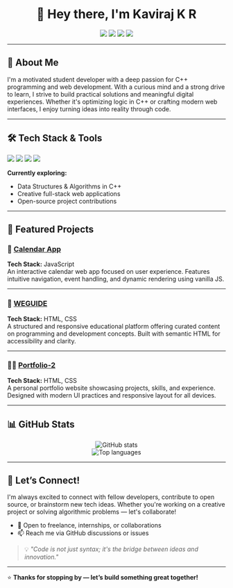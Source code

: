 <!-- HERO SECTION -->
<h1 align="center">👋 Hey there, I'm <strong>Kaviraj K R</strong></h1>

<p align="center">
  <img src="https://img.shields.io/badge/Role-Aspiring%20Developer-blue?style=for-the-badge&logo=github" />
  <img src="https://img.shields.io/badge/Focus-Problem%20Solver-yellow?style=for-the-badge&logo=codeforces&logoColor=black" />
  <img src="https://img.shields.io/badge/Degree-B.Tech%20in%20AI/ML-purple?style=for-the-badge&logo=graduation-cap&logoColor=white" />
  <img src="https://img.shields.io/badge/Location-Somanur,%20TamilNadu-orange?style=for-the-badge&logo=google-maps&logoColor=white" />
</p>

---

<!-- ABOUT ME -->
## 🚀 About Me

I'm a motivated student developer with a deep passion for C++ programming and web development. With a curious mind and a strong drive to learn, I strive to build practical solutions and meaningful digital experiences. Whether it's optimizing logic in C++ or crafting modern web interfaces, I enjoy turning ideas into reality through code.

---

<!-- TECH STACK -->
## 🛠️ Tech Stack & Tools

<span>
  <img src="https://img.shields.io/badge/HTML5-E34F26?style=for-the-badge&logo=html5&logoColor=white" />
  <img src="https://img.shields.io/badge/CSS3-1572B6?style=for-the-badge&logo=css3&logoColor=white" />
  <img src="https://img.shields.io/badge/JavaScript-F7DF1E?style=for-the-badge&logo=javascript&logoColor=black" />
  <img src="https://img.shields.io/badge/C++-00599C?style=for-the-badge&logo=c%2B%2B&logoColor=white" />
</span>

**Currently exploring:**  
- Data Structures & Algorithms in C++  
- Creative full-stack web applications  
- Open-source project contributions  

---

<!-- FEATURED PROJECTS -->
## 🌟 Featured Projects

### 📅 [Calendar App](https://github.com/kaviraj-1718/calendar-app)
**Tech Stack:** JavaScript  
An interactive calendar web app focused on user experience. Features intuitive navigation, event handling, and dynamic rendering using vanilla JS.

---

### 📘 [WEGUIDE](https://github.com/kaviraj-1718/WEGUIDE-)
**Tech Stack:** HTML, CSS  
A structured and responsive educational platform offering curated content on programming and development concepts. Built with semantic HTML for accessibility and clarity.

---

### 🧑‍💻 [Portfolio-2](https://github.com/kaviraj-1718/portfolio-2)
**Tech Stack:** HTML, CSS  
A personal portfolio website showcasing projects, skills, and experience. Designed with modern UI practices and responsive layout for all devices.

---

<!-- GITHUB ACTIVITY -->
## 📊 GitHub Stats

<p align="center">
  <img src="https://github-readme-stats.vercel.app/api?username=kaviraj-1718&show_icons=true&theme=default" alt="GitHub stats" />
  <br />
  <img src="https://github-readme-stats.vercel.app/api/top-langs/?username=kaviraj-1718&layout=compact&theme=default" alt="Top languages" />
</p>

---

<!-- CONNECT -->
## 🤝 Let’s Connect!

I'm always excited to connect with fellow developers, contribute to open source, or brainstorm new tech ideas. Whether you're working on a creative project or solving algorithmic problems — let's collaborate!

- 💬 Open to freelance, internships, or collaborations  
- 📫 Reach me via GitHub discussions or issues  

> 💡 *"Code is not just syntax; it's the bridge between ideas and innovation."*

---

⭐️ **Thanks for stopping by — let’s build something great together!**
